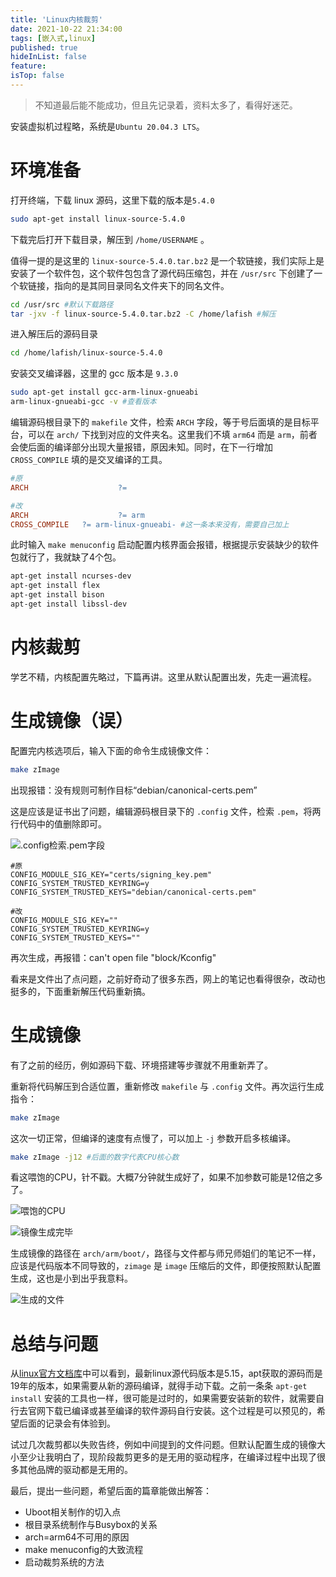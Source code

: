 ```yaml
---
title: 'Linux内核裁剪'
date: 2021-10-22 21:34:00
tags: [嵌入式,linux]
published: true
hideInList: false
feature: 
isTop: false
---
```

> 不知道最后能不能成功，但且先记录着，资料太多了，看得好迷茫。

安装虚拟机过程略，系统是`Ubuntu 20.04.3 LTS`。

# 环境准备

打开终端，下载 linux 源码，这里下载的版本是`5.4.0`

```bash
sudo apt-get install linux-source-5.4.0
```

下载完后打开下载目录，解压到 `/home/USERNAME` 。

值得一提的是这里的 `linux-source-5.4.0.tar.bz2` 是一个软链接，我们实际上是安装了一个软件包，这个软件包包含了源代码压缩包，并在 `/usr/src` 下创建了一个软链接，指向的是其同目录同名文件夹下的同名文件。

```bash
cd /usr/src #默认下载路径
tar -jxv -f linux-source-5.4.0.tar.bz2 -C /home/lafish #解压
```

进入解压后的源码目录

```bash
cd /home/lafish/linux-source-5.4.0
```

安装交叉编译器，这里的 gcc 版本是 `9.3.0`

```bash
sudo apt-get install gcc-arm-linux-gnueabi
arm-linux-gnueabi-gcc -v #查看版本
```

编辑源码根目录下的 `makefile` 文件，检索 `ARCH` 字段，等于号后面填的是目标平台，可以在 `arch/` 下找到对应的文件夹名。这里我们不填 `arm64` 而是 `arm`，前者会使后面的编译部分出现大量报错，原因未知。同时，在下一行增加 `CROSS_COMPILE`  填的是交叉编译的工具。

```makefile
#原
ARCH                    ?=

#改
ARCH                    ?= arm
CROSS_COMPILE   ?= arm-linux-gnueabi- #这一条本来没有，需要自己加上
```

此时输入 `make menuconfig` 启动配置内核界面会报错，根据提示安装缺少的软件包就行了，我就缺了4个包。

```bash
apt-get install ncurses-dev
apt-get install flex
apt-get install bison
apt-get install libssl-dev
```

# 内核裁剪

学艺不精，内核配置先略过，下篇再讲。这里从默认配置出发，先走一遍流程。

# 生成镜像（误）

配置完内核选项后，输入下面的命令生成镜像文件：

```bash
make zImage
```

出现报错：没有规则可制作目标“debian/canonical-certs.pem”

这是应该是证书出了问题，编辑源码根目录下的 `.config` 文件，检索 `.pem`，将两行代码中的值删除即可。

![.config检索.pem字段](https://lafish.fun/post-images/1634909750962.png)

```
#原
CONFIG_MODULE_SIG_KEY="certs/signing_key.pem"
CONFIG_SYSTEM_TRUSTED_KEYRING=y
CONFIG_SYSTEM_TRUSTED_KEYS="debian/canonical-certs.pem"

#改
CONFIG_MODULE_SIG_KEY=""
CONFIG_SYSTEM_TRUSTED_KEYRING=y
CONFIG_SYSTEM_TRUSTED_KEYS=""
```

再次生成，再报错：can't open file "block/Kconfig"

看来是文件出了点问题，之前好奇动了很多东西，网上的笔记也看得很杂，改动也挺多的，下面重新解压代码重新搞。

# 生成镜像

有了之前的经历，例如源码下载、环境搭建等步骤就不用重新弄了。

重新将代码解压到合适位置，重新修改 `makefile` 与 `.config` 文件。再次运行生成指令：

```bash
make zImage
```

这次一切正常，但编译的速度有点慢了，可以加上 `-j` 参数开启多核编译。

```bash
make zImage -j12 #后面的数字代表CPU核心数
```

看这喂饱的CPU，针不戳。大概7分钟就生成好了，如果不加参数可能是12倍之多了。

![喂饱的CPU](https://lafish.fun/post-images/1634909862236.png)

![镜像生成完毕](https://lafish.fun/post-images/1634909823235.png)

生成镜像的路径在 `arch/arm/boot/`，路径与文件都与师兄师姐们的笔记不一样，应该是代码版本不同导致的，`zimage` 是 `image` 压缩后的文件，即便按照默认配置生成，这也是小到出乎我意料。

![生成的文件](https://lafish.fun/post-images/1634909883141.png)


# 总结与问题

从[linux官方文档库](https://www.kernel.org/doc/html/)中可以看到，最新linux源代码版本是5.15，apt获取的源码而是19年的版本，如果需要从新的源码编译，就得手动下载。之前一条条 `apt-get install` 安装的工具也一样，很可能是过时的，如果需要安装新的软件，就需要自行去官网下载已编译或甚至编译的软件源码自行安装。这个过程是可以预见的，希望后面的记录会有体验到。

试过几次裁剪都以失败告终，例如中间提到的文件问题。但默认配置生成的镜像大小至少让我明白了，现阶段裁剪更多的是无用的驱动程序，在编译过程中出现了很多其他品牌的驱动都是无用的。

最后，提出一些问题，希望后面的篇章能做出解答：

- Uboot相关制作的切入点
- 根目录系统制作与Busybox的关系
- arch=arm64不可用的原因
- make menuconfig的大致流程
- 启动裁剪系统的方法

